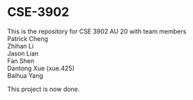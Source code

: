 # CSE-3902   
This is the repository for CSE 3902 AU 20 with team members   
Patrick Cheng   
Zhihan Li   
Jason Lian    
Fan Shen   
Dantong Xue (xue.425)   
Baihua Yang   

This project is now done.
